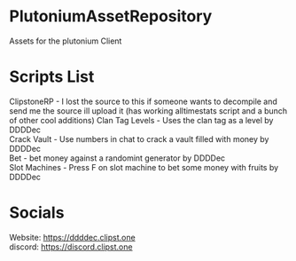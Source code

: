 # PlutoniumAssetRepository
Assets for the plutonium Client

# Scripts List
ClipstoneRP - I lost the source to this if someone wants to decompile and send me the source ill upload it (has working alltimestats script and a bunch of other cool additions)
Clan Tag Levels - Uses the clan tag as a level by DDDDec<br />
Crack Vault - Use numbers in chat to crack a vault filled with money by DDDDec<br />
Bet - bet money against a randomint generator by DDDDec<br />
Slot Machines - Press F on slot machine to bet some money with fruits by DDDDec<br />

# Socials
Website: https://ddddec.clipst.one<br />
discord: https://discord.clipst.one
